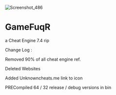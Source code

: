 ![Screenshot_486](https://user-images.githubusercontent.com/62859332/160262724-6697532e-e475-43bf-a0a3-141c388b78bb.png)
# GameFuqR
a Cheat Engine 7.4 rip


Change Log : 


Removed 90% of all cheat engine ref.

Deleted Websites

Added Unknowncheats.me link to icon

PRECompiled 64 / 32 release / debug versions in bin


